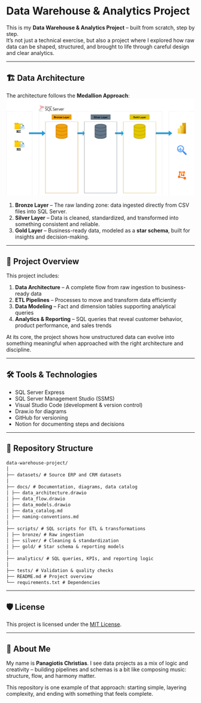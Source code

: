 # Data Warehouse & Analytics Project

This is my **Data Warehouse & Analytics Project** – built from scratch, step by step.  
It’s not just a technical exercise, but also a project where I explored how raw data can be shaped, structured, and brought to life through careful design and clear analytics.  

---

## 🏗️ Data Architecture

The architecture follows the **Medallion Approach**: 
![Data Architecture](docs\diagrams/data_architecture.png)

1. **Bronze Layer** – The raw landing zone: data ingested directly from CSV files into SQL Server.  
2. **Silver Layer** – Data is cleaned, standardized, and transformed into something consistent and reliable.  
3. **Gold Layer** – Business-ready data, modeled as a **star schema**, built for insights and decision-making.  

---

## 📖 Project Overview

This project includes:  

1. **Data Architecture** – A complete flow from raw ingestion to business-ready data  
2. **ETL Pipelines** – Processes to move and transform data efficiently  
3. **Data Modeling** – Fact and dimension tables supporting analytical queries  
4. **Analytics & Reporting** – SQL queries that reveal customer behavior, product performance, and sales trends  

At its core, the project shows how unstructured data can evolve into something meaningful when approached with the right architecture and discipline.  

---

## 🛠️ Tools & Technologies

- SQL Server Express  
- SQL Server Management Studio (SSMS)  
- Visual Studio Code (development & version control)  
- Draw.io for diagrams  
- GitHub for versioning  
- Notion for documenting steps and decisions  

---

## 📂 Repository Structure
```
data-warehouse-project/
│
├── datasets/ # Source ERP and CRM datasets
│
├── docs/ # Documentation, diagrams, data catalog
│ ├── data_architecture.drawio
│ ├── data_flow.drawio
│ ├── data_models.drawio
│ ├── data_catalog.md
│ ├── naming-conventions.md
│
├── scripts/ # SQL scripts for ETL & transformations
│ ├── bronze/ # Raw ingestion
│ ├── silver/ # Cleaning & standardization
│ ├── gold/ # Star schema & reporting models
│
├── analytics/ # SQL queries, KPIs, and reporting logic
│
├── tests/ # Validation & quality checks
├── README.md # Project overview
└── requirements.txt # Dependencies
```
---

## 🛡️ License  

This project is licensed under the [MIT License](LICENSE).

---

## 🌟 About Me  

My name is **Panagiotis Christias**. I see data projects as a mix of logic and creativity – building pipelines and schemas is a bit like composing music: structure, flow, and harmony matter.  

This repository is one example of that approach: starting simple, layering complexity, and ending with something that feels complete.  
